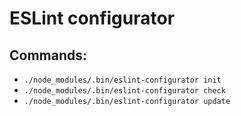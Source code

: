 # ESLint configurator

## Commands:
* `./node_modules/.bin/eslint-configurator init`
* `./node_modules/.bin/eslint-configurator check`
* `./node_modules/.bin/eslint-configurator update`
